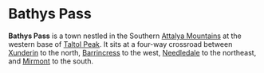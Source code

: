 # Bathys Pass

**Bathys Pass** is a town nestled in the Southern [Attalya Mountains](../../ch-1-welcome-to-mote/esterfell/lenya/attalya-mountains/attalya-mountains.md) at the western base of [Taltol Peak](../../ch-1-welcome-to-mote/esterfell/lenya/attalya-mountains/taltol-peak/taltol-peak.md). It sits at a four-way crossroad between [Xunderin](xunderin.md) to the north, [Barrincress](barrincress.md) to the west, [Needledale](needledale.md) to the northeast, and [Mirmont](mirmont.md) to the south.
